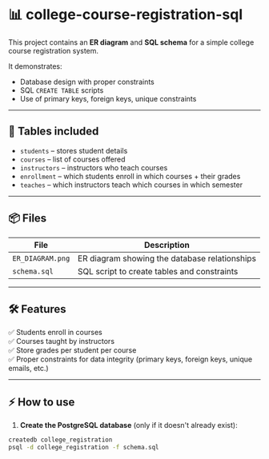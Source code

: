 # 📊 college-course-registration-sql

This project contains an **ER diagram** and **SQL schema** for a simple college course registration system.

It demonstrates:
- Database design with proper constraints
- SQL `CREATE TABLE` scripts
- Use of primary keys, foreign keys, unique constraints

---

## 🧰 **Tables included**
- `students` – stores student details
- `courses` – list of courses offered
- `instructors` – instructors who teach courses
- `enrollment` – which students enroll in which courses + their grades
- `teaches` – which instructors teach which courses in which semester

---

## 📦 **Files**
| File             | Description                                      |
|------------------|--------------------------------------------------|
| `ER_DIAGRAM.png` | ER diagram showing the database relationships   |
| `schema.sql`     | SQL script to create tables and constraints     |

---

## 🛠 **Features**
✅ Students enroll in courses  
✅ Courses taught by instructors  
✅ Store grades per student per course  
✅ Proper constraints for data integrity (primary keys, foreign keys, unique emails, etc.)

---

## ⚡ **How to use**

1. **Create the PostgreSQL database** (only if it doesn't already exist):
```bash
createdb college_registration
psql -d college_registration -f schema.sql
